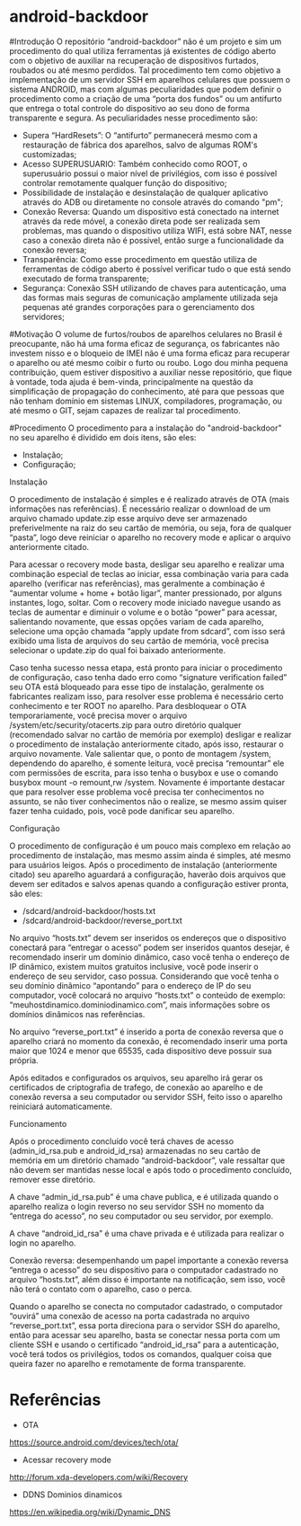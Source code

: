 ﻿# android-backdoor

#Introdução
O repositório “android-backdoor” não é um projeto e sim um procedimento do qual utiliza ferramentas já existentes de código aberto com o objetivo de auxiliar na recuperação de dispositivos furtados, roubados ou até mesmo perdidos. Tal procedimento tem como objetivo a implementação de um servidor SSH em aparelhos celulares que possuem o sistema ANDROID, mas com algumas peculiaridades que podem definir o procedimento como a criação de uma “porta dos fundos” ou um antifurto que entrega o total controle do dispositivo ao seu dono de forma transparente e segura.
As peculiaridades nesse procedimento são:
- Supera “HardResets”: O “antifurto” permanecerá mesmo com a restauração de fábrica dos aparelhos, salvo de algumas ROM's customizadas;
- Acesso SUPERUSUARIO: Também conhecido como ROOT, o superusuário possui o maior nível de privilégios, com isso é possível controlar remotamente qualquer função do dispositivo;
- Possibilidade de instalação e desinstalação de qualquer aplicativo através do ADB ou diretamente no console através do comando "pm";
- Conexão Reversa: Quando um dispositivo está conectado na internet através da rede móvel, a conexão direta pode ser realizada sem problemas, mas quando o dispositivo utiliza WIFI, está sobre NAT, nesse caso a conexão direta não é possível, então surge a funcionalidade da conexão reversa;
- Transparência: Como esse procedimento em questão utiliza de ferramentas de código aberto é possível verificar tudo o que está sendo executado de forma transparente;
- Segurança: Conexão SSH utilizando de chaves para autenticação, uma das formas mais seguras de comunicação amplamente utilizada seja pequenas até grandes corporações para o gerenciamento dos servidores;

#Motivação
O volume de furtos/roubos de aparelhos celulares no Brasil é preocupante, não há uma forma eficaz de segurança, os fabricantes não investem nisso e o bloqueio de IMEI não é uma forma eficaz para recuperar o aparelho ou até mesmo coibir o furto ou roubo. Logo dou minha pequena contribuição, quem estiver dispositivo a auxiliar nesse repositório, que fique à vontade, toda ajuda é bem-vinda, principalmente na questão da simplificação de propagação do conhecimento, até para que pessoas que não tenham domínio em sistemas LINUX, compiladores, programação, ou até mesmo o GIT, sejam capazes de realizar tal procedimento.

#Procedimento
O procedimento para a instalação do "android-backdoor" no seu aparelho é dividido em dois itens, são eles:
- Instalação;
- Configuração;

Instalação

O procedimento de instalação é simples e é realizado através de OTA (mais informações nas referências). É necessário realizar o download de um arquivo chamado update.zip esse arquivo deve ser armazenado preferivelmente na raiz do seu cartão de memória, ou seja, fora de qualquer “pasta”, logo deve reiniciar o aparelho no recovery mode e aplicar o arquivo anteriormente citado.

Para acessar o recovery mode basta, desligar seu aparelho e realizar uma combinação especial de teclas ao iniciar, essa combinação varia para cada aparelho (verificar nas referências), mas geralmente a combinação é “aumentar volume + home + botão ligar”, manter pressionado, por alguns instantes, logo, soltar. Com o recovery mode iniciado navegue usando as teclas de aumentar e diminuir o volume e o botão “power” para acessar, salientando novamente, que essas opções variam de cada aparelho, selecione uma opção chamada “apply update from sdcard”, com isso será exibido uma lista de arquivos do seu cartão de memória, você precisa selecionar o update.zip do qual foi baixado anteriormente.

Caso tenha sucesso nessa etapa, está pronto para iniciar o procedimento de configuração, caso tenha dado erro como “signature verification failed” seu OTA está bloqueado para esse tipo de instalação, geralmente os fabricantes realizam isso, para resolver esse problema é necessário certo conhecimento e ter ROOT no aparelho. Para desbloquear o OTA temporariamente, você precisa mover o arquivo /system/etc/security/otacerts.zip para outro diretório qualquer (recomendado salvar no cartão de memória por exemplo) desligar e realizar o procedimento de instalação anteriormente citado, após isso, restaurar o arquivo novamente. Vale salientar que, o ponto de montagem /system, dependendo do aparelho, é somente leitura, você precisa “remountar” ele com permissões de escrita, para isso tenha o busybox e use o comando busybox mount -o remount,rw /system. Novamente é importante destacar que para resolver esse problema você precisa ter conhecimentos no assunto, se não tiver conhecimentos não o realize, se mesmo assim quiser fazer tenha cuidado, pois, você pode danificar seu aparelho.

Configuração

O procedimento de configuração é um pouco mais complexo em relação ao procedimento de instalação, mas mesmo assim ainda é simples, até mesmo para usuários leigos.
Após o procedimento de instalação (anteriormente citado) seu aparelho aguardará a configuração, haverão dois arquivos que devem ser editados e salvos apenas quando a configuração estiver pronta, são eles:
- /sdcard/android-backdoor/hosts.txt
- /sdcard/android-backdoor/reverse_port.txt

No arquivo “hosts.txt” devem ser inseridos os endereços que o dispositivo conectará para “entregar o acesso” podem ser inseridos quantos desejar, é recomendado inserir um domínio dinâmico, caso você tenha o endereço de IP dinâmico, existem muitos gratuitos inclusive, você pode inserir o endereço de seu servidor, caso possua. Considerando que você tenha o seu domínio dinâmico “apontando” para o endereço de IP do seu computador, você colocará no arquivo “hosts.txt” o conteúdo de exemplo: “meuhostdinamico.dominiodinamico.com”, mais informações sobre os domínios dinâmicos nas referências.

No arquivo “reverse_port.txt” é inserido a porta de conexão reversa que o aparelho criará no momento da conexão, é recomendado inserir uma porta maior que 1024 e menor que 65535, cada dispositivo deve possuir sua própria.

Após editados e configurados os arquivos, seu aparelho irá gerar os certificados de criptografia de trafego, de conexão ao aparelho e de conexão reversa a seu computador ou servidor SSH, feito isso o aparelho reiniciará automaticamente.


Funcionamento

Após o procedimento concluído você terá chaves de acesso (admin_id_rsa.pub e android_id_rsa) armazenadas no seu cartão de memória em um diretório chamado “android-backdoor”, vale ressaltar que não devem ser mantidas nesse local e após todo o procedimento concluído, remover esse diretório.

A chave “admin_id_rsa.pub” é uma chave publica, e é utilizada quando o aparelho realiza o login reverso no seu servidor SSH no momento da “entrega do acesso”, no seu computador ou seu servidor, por exemplo.

A chave “android_id_rsa” é uma chave privada e é utilizada para realizar o login no aparelho.

Conexão reversa: desempenhando um papel importante a conexão reversa “entrega o acesso” do seu dispositivo para o computador cadastrado no arquivo “hosts.txt”, além disso é importante na notificação, sem isso, você não terá o contato com o aparelho, caso o perca.

Quando o aparelho se conecta no computador cadastrado, o computador “ouvirá” uma conexão de acesso na porta cadastrada no arquivo “reverse_port.txt”, essa porta direciona para o servidor SSH do aparelho, então para acessar seu aparelho, basta se conectar nessa porta com um cliente SSH e usando o certificado “android_id_rsa” para a autenticação, você terá todos os privilégios, todos os comandos, qualquer coisa que queira fazer no aparelho e remotamente de forma transparente.

# Referências
- OTA

https://source.android.com/devices/tech/ota/

- Acessar recovery mode

http://forum.xda-developers.com/wiki/Recovery

- DDNS Dominios dinamicos

https://en.wikipedia.org/wiki/Dynamic_DNS
